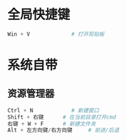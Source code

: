 # 全局快捷键

```python
Win + V				# 打开剪贴板
```

# 系统自带

## 资源管理器

```python
Ctrl + N			# 新建窗口
Shift + 右键		# 在当前目录打开cmd
右键 + W + F		# 新建文件夹
Alt + 左方向键/右方向键		# 前进/后退
```

